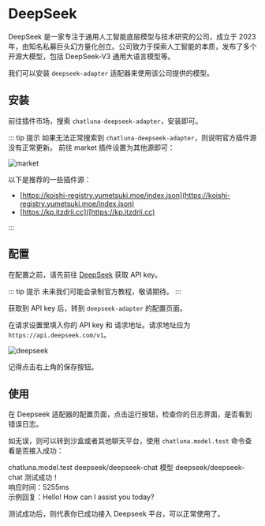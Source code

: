 # DeepSeek

DeepSeek 是一家专注于通用人工智能底层模型与技术研究的公司，成立于 2023 年，由知名私募巨头幻方量化创立。公司致力于探索人工智能的本质，发布了多个开源大模型，包括 DeepSeek-V3 通用大语言模型等。

我们可以安装 `deepseek-adapter` 适配器来使用该公司提供的模型。

## 安装

前往插件市场，搜索 `chatluna-deepseek-adapter`，安装即可。

::: tip 提示
如果无法正常搜索到 `chatluna-deepseek-adapter`，则说明官方插件源没有正常更新。
前往 market 插件设置为其他源即可：

![market](../../public/images/markethuanyuan.png)

以下是推荐的一些插件源：

- [https://koishi-registry.yumetsuki.moe/index.json](https://koishi-registry.yumetsuki.moe/index.json)
- [https://kp.itzdrli.cc]([https://kp.itzdrli.cc)

:::

## 配置

在配置之前，请先前往 [DeepSeek](https://platform.deepseek.com/api_keys) 获取 API key。

::: tip 提示
未来我们可能会录制官方教程，敬请期待。
:::

获取到 API key 后，转到 `deepseek-adapter` 的配置页面。

在请求设置里填入你的 API key 和 请求地址。请求地址应为 `https://api.deepseek.com/v1`。

![deepseek](../../public/images/image-12.png)

记得点击右上角的保存按钮。

## 使用

在 Deepseek 适配器的配置页面，点击运行按钮，检查你的日志界面，是否看到错误日志。

如无误，则可以转到沙盒或者其他聊天平台，使用 `chatluna.model.test` 命令查看是否接入成功：

<chat-panel>
  <chat-message nickname="User">chatluna.model.test deepseek/deepseek-chat</chat-message>
  <chat-message nickname="Bot">模型 deepseek/deepseek-chat 测试成功！<br/>
响应时间：5255ms<br/>
示例回复：Hello! How can I assist you today?<br/>
  </chat-message>
</chat-panel>  

测试成功后，则代表你已成功接入 Deepseek 平台，可以正常使用了。
